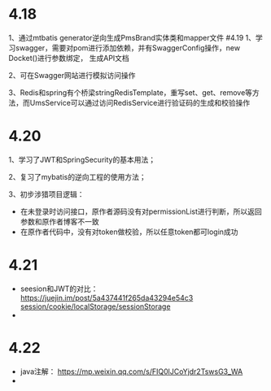# 4.18 
1、通过mtbatis generator逆向生成PmsBrand实体类和mapper文件
#4.19
1、学习swagger，需要对pom进行添加依赖，并有SwaggerConfig操作，new Docket()进行参数绑定，
生成API文档

2、可在Swagger网站进行模拟访问操作

3、Redis和spring有个桥梁stringRedisTemplate，重写set、get、remove等方法，而UmsService可以通过访问RedisService进行验证码的生成和校验操作

# 4.20
1、学习了JWT和SpringSecurity的基本用法；

2、复习了mybatis的逆向工程的使用方法；

3、初步涉猎项目逻辑：
+ 在未登录时访问接口，原作者源码没有对permissionList进行判断，所以返回参数和原作者博客不一致
+ 在原作者代码中，没有对token做校验，所以任意token都可login成功

# 4.21
+ seesion和JWT的对比：
https://juejin.im/post/5a437441f265da43294e54c3
[session/cookie/localStorage/sessionStorage](https://github.com/xuexueq/blog/issues/5)
+ 

# 4.22
+ java注解：
https://mp.weixin.qq.com/s/FIQ0lJCoYjdr2TswsG3_WA
+ 